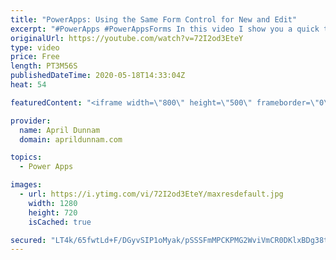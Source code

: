 ```yaml
---
title: "PowerApps: Using the Same Form Control for New and Edit"
excerpt: "#PowerApps #PowerAppsForms In this video I show you a quick tip on how to use a function to switch your PowerApps Form Mode between New and Edit.  This enables you to cut down on the number of screens and form controls by using the same screen to handle new item and existing item inputs.   For more PowerApps,"
originalUrl: https://youtube.com/watch?v=72I2od3EteY
type: video
price: Free
length: PT3M56S
publishedDateTime: 2020-05-18T14:33:04Z
heat: 54

featuredContent: "<iframe width=\"800\" height=\"500\" frameborder=\"0\" src=\"https://www.youtube.com/embed/72I2od3EteY\" allow=\"accelerometer; autoplay; encrypted-media; gyroscope; picture-in-picture\" allowfullscreen></iframe>"

provider:
  name: April Dunnam
  domain: aprildunnam.com

topics:
  - Power Apps

images:
  - url: https://i.ytimg.com/vi/72I2od3EteY/maxresdefault.jpg
    width: 1280
    height: 720
    isCached: true

secured: "LT4k/65fwtLd+F/DGyvSIP1oMyak/pSSSFmMPCKPMG2WviVmCR0DKlxBDg38ty2lZiaGkHyr1vvScc3+QVHi2PUtyVij8isaxj690o5mXak1ka1gmQf8ds1uCVlz9A+4I3BAtoBicegNUs8SlHMeADb8fIufi/TWCGmkJBo6VJ+Gup3BHsH4TSO4JskXnoz+McEWuyHaWojagwJwH9TV5QME6fFlwZvcxyXdzccBaRlCIbEHB64yEmn3hGQSF0Gq3g9cXmz/G8A5szgOnWRL4fKSeGT8aBahy9YsoTnalD2qru76YSLHVumCvY4BRLYh1XEjE7qFb6ZFz8kRNv3yKhK9KhcyOzyJaYeO4hEdpqj0eW0k3Uk7V0Q0pwAA4nuS8BIU3mCRAqb6eFWBnk9LH4qUkQzKBOJZ+DidYxao6R4=;91pdvap7ekRkM28M6HuXQQ=="
---
```


